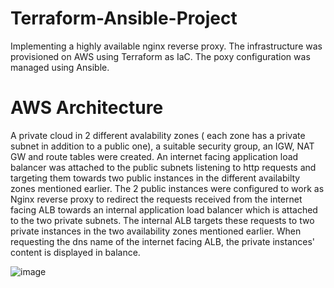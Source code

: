 # Terraform-Ansible-Project
Implementing a highly available nginx reverse proxy. 
The infrastructure was provisioned on AWS using Terraform as IaC. 
The poxy configuration was managed using Ansible.

# AWS Architecture
A private cloud in 2 different avalability zones ( each zone has a private subnet in addition to a public one), a suitable security group, an IGW, NAT GW and route tables were created. 
An internet facing application load balancer was attached to the public subnets listening to http requests and targeting them towards two public instances in the different availabilty zones mentioned earlier.
The 2 public instances were configured to work as Nginx reverse proxy to redirect the requests received from the internet facing ALB towards an internal application load balancer which is attached to the two private subnets.
The internal ALB targets these requests to two private instances in the two availability zones mentioned earlier.
When requesting the dns name of the internet facing ALB, the private instances' content is displayed in balance.


![image](https://user-images.githubusercontent.com/118319679/224304882-a23c2069-5515-431f-a6bd-f1606c10e2f8.png)


